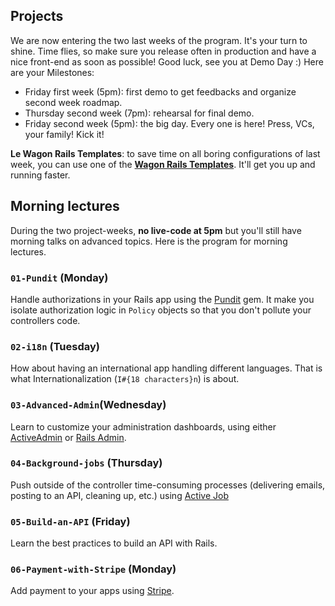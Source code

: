 ## Projects

We are now entering the two last weeks of the program. It's your turn to shine. Time flies, so make sure you release often in production and have a nice front-end
as soon as possible! Good luck, see you at Demo Day :) Here are your Milestones:

- Friday first week (5pm): first demo to get feedbacks and organize second week roadmap.
- Thursday second week (7pm): rehearsal for final demo.
- Friday second week (5pm): the big day. Every one is here! Press, VCs, your family! Kick it!

**Le Wagon Rails Templates**: to save time on all boring configurations of last week, you can use one of the [**Wagon Rails Templates**](https://github.com/lewagon/rails-templates). It'll get you up and running faster.

## Morning lectures

During the two project-weeks, **no live-code at 5pm** but you'll still have morning talks on advanced topics. Here is the program for morning lectures.

### `01-Pundit` (Monday)
Handle authorizations in your Rails app using the [Pundit](https://github.com/elabs/pundit) gem. It make you isolate authorization logic in `Policy` objects so that you don't pollute your controllers code.

### `02-i18n` (Tuesday)
How about having an international app handling different languages. That is what Internationalization (`I#{18 characters}n`) is about.

### `03-Advanced-Admin`(Wednesday)
Learn to customize your administration dashboards, using either [ActiveAdmin](http://activeadmin.info/) or [Rails Admin](https://github.com/sferik/rails_admin).

### `04-Background-jobs` (Thursday)
Push outside of the controller time-consuming processes (delivering emails, posting to an API, cleaning up, etc.) using [Active Job](http://edgeguides.rubyonrails.org/active_job_basics.html)

### `05-Build-an-API` (Friday)
Learn the best practices to build an API with Rails.

### `06-Payment-with-Stripe` (Monday)
Add payment to your apps using [Stripe](https://stripe.com).


